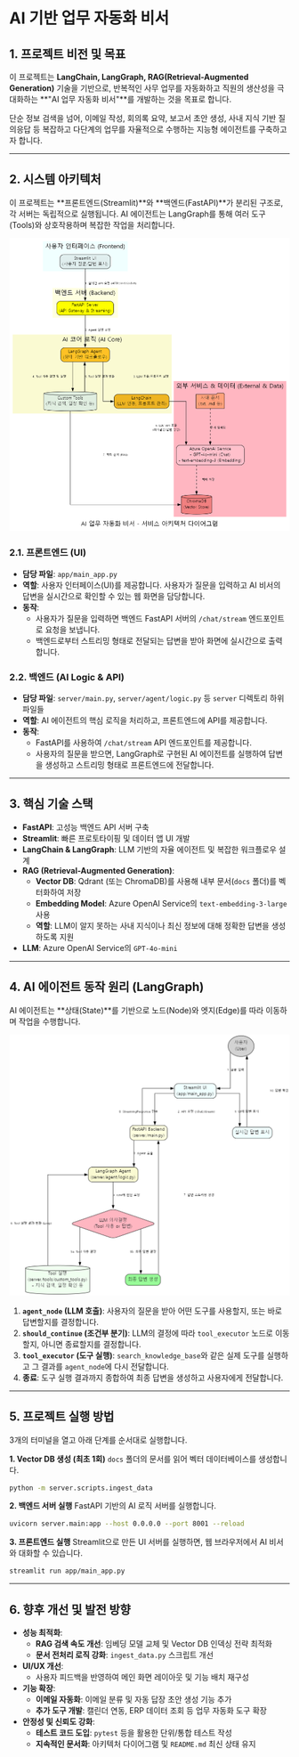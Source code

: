 # AI 기반 업무 자동화 비서

## 1. 프로젝트 비전 및 목표

이 프로젝트는 **LangChain, LangGraph, RAG(Retrieval-Augmented Generation)** 기술을 기반으로, 반복적인 사무 업무를 자동화하고 직원의 생산성을 극대화하는 **"AI 업무 자동화 비서"**를 개발하는 것을 목표로 합니다.

단순 정보 검색을 넘어, 이메일 작성, 회의록 요약, 보고서 초안 생성, 사내 지식 기반 질의응답 등 복잡하고 다단계의 업무를 자율적으로 수행하는 지능형 에이전트를 구축하고자 합니다.

---

## 2. 시스템 아키텍처

이 프로젝트는 **프론트엔드(Streamlit)**와 **백엔드(FastAPI)**가 분리된 구조로, 각 서버는 독립적으로 실행됩니다. AI 에이전트는 LangGraph를 통해 여러 도구(Tools)와 상호작용하며 복잡한 작업을 처리합니다.

![Service Architecture Diagram](service_architecture_diagram.png)

### 2.1. 프론트엔드 (UI)
- **담당 파일**: `app/main_app.py`
- **역할**: 사용자 인터페이스(UI)를 제공합니다. 사용자가 질문을 입력하고 AI 비서의 답변을 실시간으로 확인할 수 있는 웹 화면을 담당합니다.
- **동작**:
    - 사용자가 질문을 입력하면 백엔드 FastAPI 서버의 `/chat/stream` 엔드포인트로 요청을 보냅니다.
    - 백엔드로부터 스트리밍 형태로 전달되는 답변을 받아 화면에 실시간으로 출력합니다.

### 2.2. 백엔드 (AI Logic & API)
- **담당 파일**: `server/main.py`, `server/agent/logic.py` 등 `server` 디렉토리 하위 파일들
- **역할**: AI 에이전트의 핵심 로직을 처리하고, 프론트엔드에 API를 제공합니다.
- **동작**:
    - FastAPI를 사용하여 `/chat/stream` API 엔드포인트를 제공합니다.
    - 사용자의 질문을 받으면, LangGraph로 구현된 AI 에이전트를 실행하여 답변을 생성하고 스트리밍 형태로 프론트엔드에 전달합니다.

---

## 3. 핵심 기술 스택

- **FastAPI**: 고성능 백엔드 API 서버 구축
- **Streamlit**: 빠른 프로토타이핑 및 데이터 앱 UI 개발
- **LangChain & LangGraph**: LLM 기반의 자율 에이전트 및 복잡한 워크플로우 설계
- **RAG (Retrieval-Augmented Generation)**:
    - **Vector DB**: Qdrant (또는 ChromaDB)를 사용해 내부 문서(`docs` 폴더)를 벡터화하여 저장
    - **Embedding Model**: Azure OpenAI Service의 `text-embedding-3-large` 사용
    - **역할**: LLM이 알지 못하는 사내 지식이나 최신 정보에 대해 정확한 답변을 생성하도록 지원
- **LLM**: Azure OpenAI Service의 `GPT-4o-mini`

---

## 4. AI 에이전트 동작 원리 (LangGraph)

AI 에이전트는 **상태(State)**를 기반으로 노드(Node)와 엣지(Edge)를 따라 이동하며 작업을 수행합니다.

![User Flow Diagram](user_flow_diagram.png)

1.  **`agent_node` (LLM 호출)**: 사용자의 질문을 받아 어떤 도구를 사용할지, 또는 바로 답변할지를 결정합니다.
2.  **`should_continue` (조건부 분기)**: LLM의 결정에 따라 `tool_executor` 노드로 이동할지, 아니면 종료할지를 결정합니다.
3.  **`tool_executor` (도구 실행)**: `search_knowledge_base`와 같은 실제 도구를 실행하고 그 결과를 `agent_node`에 다시 전달합니다.
4.  **종료**: 도구 실행 결과까지 종합하여 최종 답변을 생성하고 사용자에게 전달합니다.

---

## 5. 프로젝트 실행 방법

3개의 터미널을 열고 아래 단계를 순서대로 실행합니다.

**1. Vector DB 생성 (최초 1회)**
   `docs` 폴더의 문서를 읽어 벡터 데이터베이스를 생성합니다.
   ```bash
   python -m server.scripts.ingest_data
   ```

**2. 백엔드 서버 실행**
   FastAPI 기반의 AI 로직 서버를 실행합니다.
   ```bash
   uvicorn server.main:app --host 0.0.0.0 --port 8001 --reload
   ```

**3. 프론트엔드 실행**
   Streamlit으로 만든 UI 서버를 실행하면, 웹 브라우저에서 AI 비서와 대화할 수 있습니다.
   ```bash
   streamlit run app/main_app.py
   ```

---

## 6. 향후 개선 및 발전 방향

- **성능 최적화**:
    - **RAG 검색 속도 개선**: 임베딩 모델 교체 및 Vector DB 인덱싱 전략 최적화
    - **문서 전처리 로직 강화**: `ingest_data.py` 스크립트 개선
- **UI/UX 개선**:
    - 사용자 피드백을 반영하여 메인 화면 레이아웃 및 기능 배치 재구성
- **기능 확장**:
    - **이메일 자동화**: 이메일 분류 및 자동 답장 초안 생성 기능 추가
    - **추가 도구 개발**: 캘린더 연동, ERP 데이터 조회 등 업무 자동화 도구 확장
- **안정성 및 신뢰도 강화**:
    - **테스트 코드 도입**: `pytest` 등을 활용한 단위/통합 테스트 작성
    - **지속적인 문서화**: 아키텍처 다이어그램 및 `README.md` 최신 상태 유지